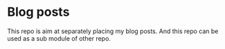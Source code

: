 # Blog posts

This repo is aim at separately placing my blog posts. And this repo can be used as a sub module of other repo.
